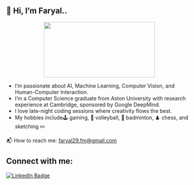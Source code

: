 ## 🎨 Hi, I’m Faryal..

<img src="![WhatsAppVideo2025-02-06at14 32 21_af9c17ba-ezgif com-video-to-gif-converter](https://github.com/user-attachments/assets/baf079c0-5126-4933-84f5-ec58229f04f8)
" width="300" height="150" style="display: block; margin: auto;" />
 
- I’m passionate about AI, Machine Learning, Computer Vision, and Human-Computer Interaction.  
- I’m a Computer Science graduate from Aston University with research experience at Cambridge, sponsored by Google DeepMind.  
- I love late-night coding sessions where creativity flows the best.  
- My hobbies include🕹️ gaming, 🏐 volleyball, 🏸 badminton, ♟️ chess, and sketching ✏️

📬 How to reach me: faryal29.fm@gmail.com

## Connect with me:
<p align="left">
  <a href="https://www.linkedin.com/in/faryal-mansoor-801b4b254/?originalSubdomain=uk" target="_blank">
    <img src="https://img.shields.io/badge/LinkedIn-0077B5?style=for-the-badge&logo=linkedin&logoColor=white" alt="LinkedIn Badge"/>
  </a>
</p>


